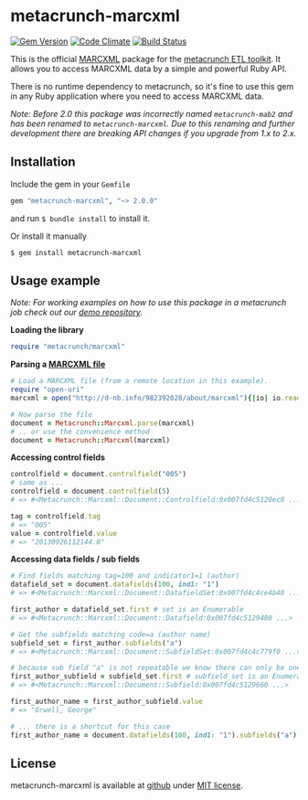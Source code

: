 metacrunch-marcxml
==================

[![Gem Version](https://badge.fury.io/rb/metacrunch-marcxml.svg)](http://badge.fury.io/rb/metacrunch-marcxml)
[![Code Climate](https://codeclimate.com/github/ubpb/metacrunch-marcxml/badges/gpa.svg)](https://codeclimate.com/github/ubpb/metacrunch-marcxml)
[![Build Status](https://travis-ci.org/ubpb/metacrunch-marcxml.svg)](https://travis-ci.org/ubpb/metacrunch-marcxml)

This is the official [MARCXML](http://www.loc.gov/standards/marcxml/) package for the [metacrunch ETL toolkit](https://github.com/ubpb/metacrunch). It allows you to access MARCXML data by a simple and powerful Ruby API.

There is no runtime dependency to metacrunch, so it's fine to use this gem in any Ruby application where you need to access MARCXML data.

*Note: Before 2.0 this package was incorrectly named `metacrunch-mab2` and has been renamed to `metacrunch-marcxml`. Due to this renaming and further development there are breaking API changes if you upgrade from 1.x to 2.x.*


Installation
------------

Include the gem in your `Gemfile`

```ruby
gem "metacrunch-marcxml", "~> 2.0.0"
```

and run `$ bundle install` to install it.

Or install it manually

```
$ gem install metacrunch-marcxml
```


Usage example
-------------

*Note: For working examples on how to use this package in a metacrunch job check out our [demo repository](https://github.com/ubpb/metacrunch-demo).*

**Loading the library**
```ruby
require "metacrunch/marcxml"
```

**Parsing a [MARCXML file](http://d-nb.info/982392028/about/marcxml)**
```ruby
# Load a MARCXML file (from a remote location in this example).
require "open-uri"
marcxml = open("http://d-nb.info/982392028/about/marcxml"){|io| io.read}

# Now parse the file
document = Metacrunch::Marcxml.parse(marcxml)
# .. or use the convenience method
document = Metacrunch::Marcxml(marcxml)
```

**Accessing control fields**
```ruby
controlfield = document.controlfield("005")
# same as ...
controlfield = document.controlfield(5)
# => #<Metacrunch::Marcxml::Document::Controlfield:0x007fd4c5120ec0 ...>

tag = controlfield.tag
# => "005"
value = controlfield.value
# => "20130926112144.0"
```

**Accessing data fields / sub fields**
```ruby
# Find fields matching tag=100 and indicator1=1 (author)
datafield_set = document.datafields(100, ind1: "1")
# => #<Metacrunch::Marcxml::Document::DatafieldSet:0x007fd4c4ce4b40 ...>

first_author = datafield_set.first # set is an Enumerable
# => #<Metacrunch::Marcxml::Document::Datafield:0x007fd4c5129480 ...>

# Get the subfields matching code=a (author name)
subfield_set = first_author.subfields("a")
# => #<Metacrunch::Marcxml::Document::SubfieldSet:0x007fd4c4c779f0 ...>

# because sub field "a" is not repeatable we know there can only be one match
first_author_subfield = subfield_set.first # subfield_set is an Enumerable
# => #<Metacrunch::Marcxml::Document::Subfield:0x007fd4c5129660 ...>

first_author_name = first_author_subfield.value
# => "Orwell, George"

# ... there is a shortcut for this case
first_author_name = document.datafields(100, ind1: "1").subfields("a").first_value
```

License
-------

metacrunch-marcxml is available at [github](https://github.com/ubpb/metacrunch-marcxml) under [MIT license](https://github.com/ubpb/metacrunch-marcxml/blob/master/License.txt).
